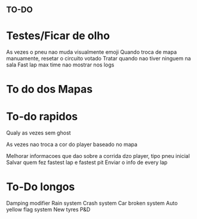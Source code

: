 ## TO-DO

# Testes/Ficar de olho

As vezes o pneu nao muda visualmente emoji
Quando troca de mapa manuamente, resetar o circuito votado
Tratar quando nao tiver ninguem na sala
Fast lap max time nao mostrar nos logs

# To do dos Mapas

# To-do rapidos

Qualy as vezes sem ghost

As vezes nao troca a cor do player baseado no mapa

Melhorar informacoes que dao sobre a corrida dzo player, tipo pneu inicial
Salvar quem fez fastest lap e fastest pit
Enviar o info de every lap

# To-Do longos

Damping modifier
Rain system
Crash system
Car broken system
Auto yellow flag system
New tyres
P&D

